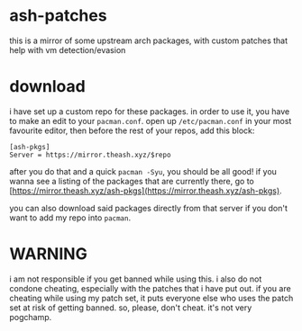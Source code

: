 # ash-patches
this is a mirror of some upstream arch packages, with custom patches that help with vm detection/evasion

# download
i have set up a custom repo for these packages. in order to use it, you have to make an edit to your `pacman.conf`. open up `/etc/pacman.conf` in your most favourite editor, then before the rest of your repos, add this block:
```
[ash-pkgs]
Server = https://mirror.theash.xyz/$repo
```
after you do that and a quick `pacman -Syu`, you should be all good! if you wanna see a listing of the packages that are currently there, go to [https://mirror.theash.xyz/ash-pkgs](https://mirror.theash.xyz/ash-pkgs). 

you can also download said packages directly from that server if you don't want to add my repo into `pacman`.

# WARNING
i am not responsible if you get banned while using this. i also do not condone cheating, especially with the patches that i have put out. if you are cheating while using my patch set, it puts everyone else who uses the patch set at risk of getting banned. so, please, don't cheat. it's not very pogchamp.
